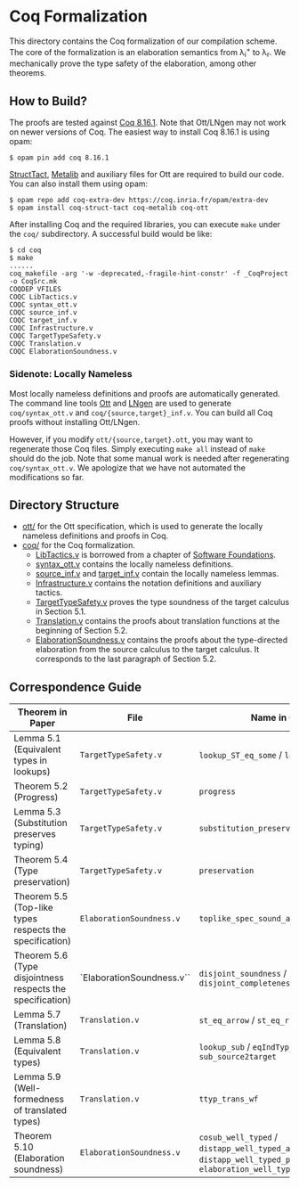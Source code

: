 # Coq Formalization

This directory contains the Coq formalization of our compilation scheme.
The core of the formalization is an elaboration semantics from λ<sub>i</sub><sup>+</sup> to λ<sub>r</sub>.
We mechanically prove the type safety of the elaboration, among other theorems.

## How to Build?

The proofs are tested against [Coq 8.16.1](https://github.com/coq/coq/releases/tag/V8.16.1).
Note that Ott/LNgen may not work on newer versions of Coq.
The easiest way to install Coq 8.16.1 is using opam:

```
$ opam pin add coq 8.16.1
```

[StructTact](https://github.com/uwplse/StructTact), [Metalib](https://github.com/plclub/metalib) and auxiliary files for Ott are required to build our code. You can also install them using opam:

```
$ opam repo add coq-extra-dev https://coq.inria.fr/opam/extra-dev
$ opam install coq-struct-tact coq-metalib coq-ott
```

After installing Coq and the required libraries, you can execute `make` under the `coq/` subdirectory. A successful build would be like:

```
$ cd coq
$ make
......
coq_makefile -arg '-w -deprecated,-fragile-hint-constr' -f _CoqProject -o CoqSrc.mk
COQDEP VFILES
COQC LibTactics.v
COQC syntax_ott.v
COQC source_inf.v
COQC target_inf.v
COQC Infrastructure.v
COQC TargetTypeSafety.v
COQC Translation.v
COQC ElaborationSoundness.v
```

### Sidenote: Locally Nameless

Most locally nameless definitions and proofs are automatically generated.
The command line tools [Ott](https://github.com/ott-lang/ott) and [LNgen](https://github.com/plclub/lngen) are used to generate `coq/syntax_ott.v` and `coq/{source,target}_inf.v`.
You can build all Coq proofs without installing Ott/LNgen.

However, if you modify `ott/{source,target}.ott`, you may want to regenerate those Coq files.
Simply executing `make all` instead of `make` should do the job.
Note that some manual work is needed after regenerating `coq/syntax_ott.v`.
We apologize that we have not automated the modifications so far.

## Directory Structure

- [ott/](./ott) for the Ott specification, which is used to generate the locally nameless definitions and proofs in Coq.
- [coq/](./coq) for the Coq formalization.
  + [LibTactics.v](./coq/LibTactics.v) is borrowed from a chapter of [Software Foundations](https://softwarefoundations.cis.upenn.edu/plf-current/LibTactics.html).
  + [syntax_ott.v](./coq/syntax_ott.v) contains the locally nameless definitions.
  + [source_inf.v](./coq/source_inf.v) and [target_inf.v](./coq/target_inf.v) contain the locally nameless lemmas.
  + [Infrastructure.v](./coq/Infrastructure.v) contains the notation definitions and auxiliary tactics.
  + [TargetTypeSafety.v](./coq/TargetTypeSafety.v) proves the type soundness of the target calculus in Section 5.1.
  + [Translation.v](./coq/Translation.v) contains the proofs about translation functions at the beginning of Section 5.2.
  + [ElaborationSoundness.v](./coq/ElaborationSoundness.v) contains the proofs about the type-directed elaboration from the source calculus to the target calculus. It corresponds to the last paragraph of Section 5.2.

## Correspondence Guide

| Theorem in Paper                                           | File                      | Name in Coq                                                                                          |   |
|------------------------------------------------------------|---------------------------|------------------------------------------------------------------------------------------------------|---|
| Lemma 5.1 (Equivalent types in lookups)                    | `TargetTypeSafety.v`      | `lookup_ST_eq_some` / `lookup_eq`                                                                    |   |
| Theorem 5.2 (Progress)                                     | `TargetTypeSafety.v`      | `progress`                                                                                           |   |
| Lemma 5.3 (Substitution preserves typing)                  | `TargetTypeSafety.v`      | `substitution_preserves_typing_relax`                                                                |   |
| Theorem 5.4 (Type preservation)                            | `TargetTypeSafety.v`      | `preservation`                                                                                       |   |
| Theorem 5.5 (Top-like types respects the specification)    | `ElaborationSoundness.v`  | `toplike_spec_sound_and_complete`                                                                    |   |
| Theorem 5.6 (Type disjointness respects the specification) | `ElaborationSoundness.v`` | `disjoint_soundness` / `disjoint_completeness`                                                       |   |
| Lemma 5.7 (Translation)                                    | `Translation.v`           | `st_eq_arrow` / `st_eq_rcd`                                                                          |   |
| Lemma 5.8 (Equivalent types)                               | `Translation.v`           | `lookup_sub` / `eqIndTyp_sound_alt_gen` / `sub_source2target`                                        |   |
| Lemma 5.9 (Well-formedness of translated types)            | `Translation.v`           | `ttyp_trans_wf`                                                                                      |   |
| Theorem 5.10 (Elaboration soundness)                       | `ElaborationSoundness.v`  | `cosub_well_typed` / `distapp_well_typed_app` / `distapp_well_typed_proj` / `elaboration_well_typed` |   |
